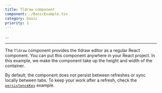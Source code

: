 ```yaml
---
title: Tldraw component
component: ./BasicExample.tsx
category: basic
priority: 1
---
```


...

---

The `Tldraw` component provides the tldraw editor as a regular React component. You can put this component anywhere in your React project. In this example, we make the component take up the height and width of the container.

By default, the component does not persist between refreshes or sync locally between tabs. To keep your work after a refresh, check the [`persistenceKey`](/persistence-key) example.
